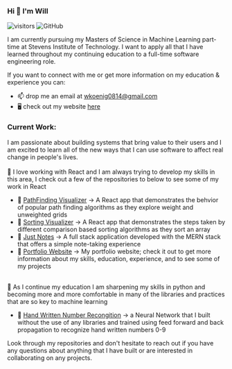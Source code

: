 ### Hi 👋 I'm Will

![visitors](https://visitor-badge.laobi.icu/badge?page_id=willk0814.willk0814)
<img alt="GitHub" src="https://img.shields.io/badge/dynamic/json?logo=github&label=GitHub+Followers&labelColor=282c34&color=181717&query=%24.data.totalSubs&url=https%3A%2F%2Fapi.spencerwoo.com%2Fsubstats%2F%3Fsource%3Dgithub%26queryKey%3Dwillk0814&longCache=true"/>

I am currently pursuing my Masters of Science in Machine Learning part-time at Stevens Institute of Technology.  I want to apply all that I have learned throughout my continuing education to a full-time software engineering role.

If you want to connect with me or get more information on my education & experience you can:
- 📫 drop me an email at wkoenig0814@gmail.com
- 🖥️ check out my website [here](https://willkoenig.vercel.app)

### Current Work:
I am passionate about building systems that bring value to their users and I am excited to learn all of the new ways that I can use software to affect real change in people's lives.
<br>
<br>
🌱 I love working with React and I am always trying to develop my skills in this area, I check out a few of the repositories to below to see some of my work in React
- 🔨 [PathFinding Visualizer](https://willk0814.github.io/pathfinding_visualizer/) &rarr; A React app that demonstrates the behvior of popular path finding algorithms as they explore weight and unweighted grids
- 🔨 [Sorting Visualizer](https://willk0814.github.io/sorting_visualizer/) &rarr; A React app that demonstrates the steps taken by different comparison based sorting algorithms as they sort an array
- 🔨 [Just Notes](https://github.com/willk0814/justNotes) &rarr; A full stack application developed with the MERN stack that offers a simple note-taking experience
- 🔨 [Portfolio Website](https://willkoenig.vercel.app) &rarr; My portfolio website; check it out to get more information about my skills, education, experience, and to see some of my projects

<br>
🌱 As I continue my education I am sharpening my skills in python and becoming more and more comfortable in many of the libraries and practices that are so key to machine learning

- 🔨 [Hand Written Number Recongition](https://github.com/willk0814/numberRecognition) &rarr; a Neural Network that I built without the use of any libraries and trained using feed forward and back propagation to recognize hand written numbers 0-9
 
Look through my repositories and don't hesitate to reach out if you have any questions about anything that I have built or are interested in collaborating on any projects.
  
<!-- <img src="https://github-readme-stats.vercel.app/api/top-langs?username=willk0814&show_icons=true&locale=en&layout=compact&theme=chartreuse-dark" alt="ovi" />

[![Wills's LeetCode stats](https://leetcode-stats-six.vercel.app/api?username=willk0814)](https://github.com/willk0814/github-readme) -->



<!--
**willk0814/willk0814** is a ✨ _special_ ✨ repository because its `README.md` (this file) appears on your GitHub profile.

Here are some ideas to get you started:

- 🔭 I’m currently working on ...
- 🌱 I’m currently learning ...
- 👯 I’m looking to collaborate on ...
- 🤔 I’m looking for help with ...
- 💬 Ask me about ...
- 📫 How to reach me: ...
- 😄 Pronouns: ...
- ⚡ Fun fact: ...
-->
